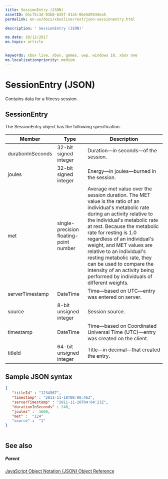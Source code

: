 ```yaml
---
title: SessionEntry (JSON)
assetID: b5cf5c3d-83b8-635f-d1a5-0be5d9434ea5
permalink: en-us/docs/xboxlive/rest/json-sessionentry.html

description: ' SessionEntry (JSON)'

ms.date: 10/12/2017
ms.topic: article


keywords: xbox live, xbox, games, uwp, windows 10, xbox one
ms.localizationpriority: medium
---
```



# SessionEntry (JSON)
Contains data for a fitness session. 
<a id="ID4EN"></a>

 
## SessionEntry
 
The SessionEntry object has the following specification.
 
| Member| Type| Description| 
| --- | --- | --- | 
| durationInSeconds| 32-bit signed integer | Duration—in seconds—of the session. | 
| joules| 32-bit signed integer | Energy—in joules—burned in the session. | 
| met| single-precision floating-point number| Average met value over the session duration. The MET value is the ratio of an individual's metabolic rate during an activity relative to the individual's metabolic rate at rest. Because the metabolic rate for resting is 1.0 regardless of an individual's weight, and MET values are relative to an individual's resting metabolic rate, they can be used to compare the intensity of an activity being performed by individuals of different weights.| 
| serverTimestamp| DateTime| Time—based on UTC—entry was entered on server. | 
| source| 8-bit unsigned integer| Session source.| 
| timestamp| DateTime| Time—based on Coordinated Universal Time (UTC)—entry was created on the client. | 
| titleId| 64-bit unsigned integer| Title—in decimal—that created the entry.| 
  
<a id="ID4EFE"></a>

 
## Sample JSON syntax
 

```json
{
   "titleId" : "1234567",
   "timestamp" : "2011-11-18T08:08:46Z",
   "serverTimestamp" : "2011-11-20T04:04:23Z",
   "durationInSeconds" : 240,
   "joules" :  1600,
   "met" :  "124"
   "source" :  "1"
}
    
```

  
<a id="ID4EOE"></a>

 
## See also
 
<a id="ID4EQE"></a>

 
##### Parent 

[JavaScript Object Notation (JSON) Object Reference](atoc-xboxlivews-reference-json.md)

   